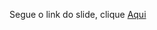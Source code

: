 Segue o link do slide, clique [Aqui](https://www.canva.com/design/DAG0S3r75Tk/6f8nQ0rB2OrdFC5q9i4UJg/edit?utm_content=DAG0S3r75Tk&utm_campaign=designshare&utm_medium=link2&utm_source=sharebutton)
